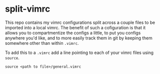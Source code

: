 # split-vimrc
This repo contains my vimrc configurations split across a couple files to be imported into a local vimrc.  The benefit of such a cofiguration is that it allows you to compartmentize the configs a little, to put you configs anywhere you'd like, and to more easily track them in git by keeping them somewhere other than within `.vimrc`. 

To add this to a `.vimrc` add a line pointing to each of your vimrc files using `source`.
```
source <path to file>/general.vimrc
```
